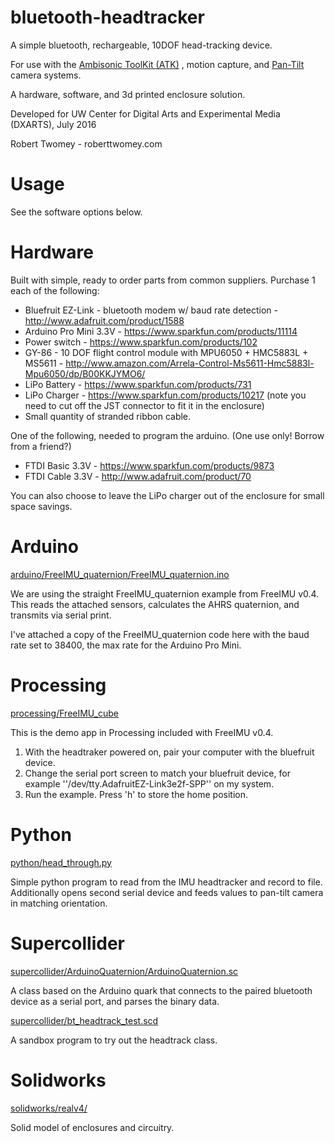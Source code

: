 # bluetooth-headtracker

A simple bluetooth, rechargeable, 10DOF head-tracking device.

For use with the [Ambisonic ToolKit (ATK)](http://www.ambisonictoolkit.net/) , motion capture, and [Pan-Tilt](http://wiki.roberttwomey.com/Pan-Tilt) camera systems. 

A hardware, software, and 3d printed enclosure solution.

Developed for UW Center for Digital Arts and Experimental Media (DXARTS), July 2016

Robert Twomey - roberttwomey.com

# Usage

See the software options below. 

# Hardware

Built with simple, ready to order parts from common suppliers. Purchase 1 each of the following:
* Bluefruit EZ-Link - bluetooth modem w/ baud rate detection - http://www.adafruit.com/product/1588
* Arduino Pro Mini 3.3V - https://www.sparkfun.com/products/11114
* Power switch - https://www.sparkfun.com/products/102
* GY-86 - 10 DOF flight control module with MPU6050 + HMC5883L + MS5611 - http://www.amazon.com/Arrela-Control-Ms5611-Hmc5883l-Mpu6050/dp/B00KKJYMO6/
* LiPo Battery - https://www.sparkfun.com/products/731
* LiPo Charger - https://www.sparkfun.com/products/10217 (note you need to cut off the JST connector to fit it in the enclosure)
* Small quantity of stranded ribbon cable.

One of the following, needed to program the arduino. (One use only! Borrow from a friend?)
* FTDI Basic 3.3V - https://www.sparkfun.com/products/9873
* FTDI Cable 3.3V - http://www.adafruit.com/product/70

You can also choose to leave the LiPo charger out of the enclosure for small space savings.

# Arduino

[arduino/FreeIMU_quaternion/FreeIMU_quaternion.ino](arduino/FreeIMU_quaternion/FreeIMU_quaternion.ino)

We are using the straight FreeIMU_quaternion example from FreeIMU v0.4. This reads the attached sensors, calculates the AHRS quaternion, and transmits via serial print.

I've attached a copy of the FreeIMU_quaternion code here with the baud rate set to 38400, the max rate for the Arduino Pro Mini. 


# Processing

[processing/FreeIMU_cube](processing/FreeIMU_cube)

This is the demo app in Processing included with FreeIMU v0.4.

1. With the headtraker powered on, pair your computer with the bluefruit device.
2. Change the serial port screen to match your bluefruit device, for example ''/dev/tty.AdafruitEZ-Link3e2f-SPP'' on my system.
3. Run the example. Press 'h' to store the home position.



# Python
[python/head_through.py](python/head_through.py)

Simple python program to read from the IMU headtracker and record to file. Additionally opens second serial device and feeds values to pan-tilt camera in matching orientation. 


# Supercollider

[supercollider/ArduinoQuaternion/ArduinoQuaternion.sc](supercollider/ArduinoQuaternion/ArduinoQuaternion.sc)

A class based on the Arduino quark that connects to the paired bluetooth device as a serial port, and parses the binary data.

[supercollider/bt_headtrack_test.scd](supercollider/bt_headtrack_test.scd)

A sandbox program to try out the headtrack class.

# Solidworks

[solidworks/realv4/](solidworks/realv4/)

Solid model of enclosures and circuitry.
